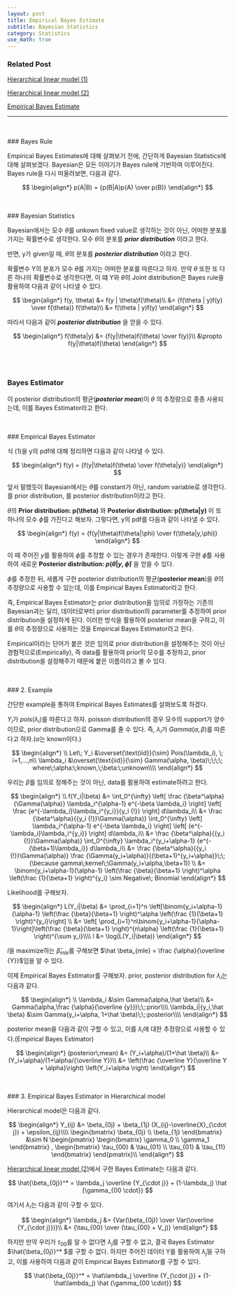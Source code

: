 ```yaml
---
layout: post
title: Empirical Bayes Estimate
subtitle: Bayesian Statistics
category: Statistics
use_math: true
---
```


### Related Post
[Hierarchical linear model (1)](https://kjhov195.github.io/2019-11-02-hierarchical_linear_model_1/)

[Hierarchical linear model (2)](https://kjhov195.github.io/2019-11-03-hierarchical_linear_model_2/)

[Empirical Bayes Estimate](https://kjhov195.github.io/2019-11-11-Empirical_Bayes/)

---

<br>
<br>
### Bayes Rule

Empirical Bayes Estimates에 대해 살펴보기 전에, 간단하게 Bayesian Statistics에 대해 살펴보겠다. Bayesian은 모든 이야기가 Bayes rule에 기반하여 이루어진다. Bayes rule을 다시 떠올려보면, 다음과 같다.

$$
\begin{align*}
p(A|B) = {p(B|A)p(A) \over p(B)}
\end{align*}
$$

<br>
<br>
### Bayesian Statistics

Bayesian에서는 모수 $\theta$를 unkown fixed value로 생각하는 것이 아닌, 어떠한 분포를 가지는 확률변수로 생각한다. 모수 $\theta$의 분포를 ___prior distribution___ 이라고 한다.

반면, y가 given일 때, $\theta$의 분포를 ___posterior distribution___ 이라고 한다.

확률변수 Y의 분포가 모수 $\theta$를 가지는 어떠한 분포를 따른다고 하자. 만약 $\theta$ 또한 또 다른 하나의 확률변수로 생각한다면, 이 떄 Y와 $\theta$의 Joint distribution은 Bayes rule을 활용하여 다음과 같이 나타낼 수 있다.

$$
\begin{align*}
f(y, \theta) &= f(y | \theta)f(\theta)\\
&= {f(\theta | y)f(y) \over f(\theta)} f(\theta)\\
&= f(\theta | y)f(y)
\end{align*}
$$

따라서 다음과 같이 ___posterior distribution___ 을 얻을 수 있다.

$$
\begin{align*}
f(\theta|y) &= {f(y|\theta)f(\theta) \over f(y)}\\
&\propto f(y|\theta)f(\theta)
\end{align*}
$$

<br>
<br>

### Bayes Estimator

이 posterior distribution의 평균(___posterior mean___)이 $\theta$ 의 추정량으로 종종 사용되는데, 이를 Bayes Estimator라고 한다.

<br>
<br>
### Empirical Bayes Estimator

식 (1)을 y의 pdf에 대해 정리하면 다음과 같이 나타낼 수 있다.

$$
\begin{align*}
f(y) = {f(y|\theta)f(\theta) \over f(\theta|y)}
\end{align*}
$$

앞서 말했듯이 Bayesian에서는 $\theta$를 constant가 아닌, random variable로 생각한다. 를 prior distribution,  를 posterior distribution이라고 한다.

$\theta$의 __Prior distribution: p(\theta)__ 와 __Posterior distribution: p(\theta|y)__ 이 또 하나의 모수 $\phi$를 가진다고 해보자. 그렇다면, y의 pdf를 다음과 같이 나타낼 수 있다.

$$
\begin{align*}
f(y) = {f(y|\theta)f(\theta|\phi) \over f(\theta|y,\phi)}
\end{align*}
$$

이 때 주어진 $y$를 활용하여 $\phi$를 추정할 수 있는 경우가 존재한다. 이렇게 구한 $\hat \phi$를 사용하여 새로운 __Posterior distribution: $p(\theta|y,\hat \phi)$__ 을 얻을 수 있다.

$\phi$를 추정한 뒤, 새롭게 구한 posterior distribution의 평균(__posterior mean__)을 $\theta$의 추정량으로 사용할 수 있는데, 이를 Empirical Bayes Estimator라고 한다.

즉, Empirical Bayes Estimator는 prior distribution을 임의로 가정하는 기존의 Bayesian과는 달리, 데이터로부터 prior distribution의 parameter를 추정하여 prior distribution을 설정하게 된다. 이러한 방식을 활용하여 posterior mean을 구하고, 이를 $\theta$의 추정량으로 사용하는 것을 Empirical Bayes Estimator라고 한다.

Empirical이라는 단어가 붙은 것은 임의로 prior distribution을 설정해주는 것이 아닌 경험적으로(Empirically), 즉 data를 활용하여 prior의 모수를 추정하고, prior distribution을 설정해주기 때문에 붙은 이름이라고 볼 수 있다.

<br>
<br>
### 2. Example

간단한 example을 통하여 Empirical Bayes Estimates를 살펴보도록 하겠다.

$Y_i$가 $pois(\lambda_i)$를 따른다고 하자. poisson distribution의 경우 모수의 support가 양수이므로, prior distribution으로 Gamma를 줄 수 있다. 즉, $\lambda_i$가 $Gamma(\alpha, \beta)$를 따른다고 하자.($\alpha$는 known이다.)

$$
\begin{align*}
\\
Let\; Y_i &\overset{\text{iid}}{\sim} Pois(\lambda_i), \; i=1,...,n\\
\lambda_i &\overset{\text{iid}}{\sim} Gamma(\alpha, \beta)\;\;\;\; where\;\alpha:\;known,\;\beta:\;unknown\\\\
\end{align*}
$$

우리는 $\beta$를 임의로 정해주는 것이 아닌, data를 활용하여 estimate하려고 한다.

$$
\begin{align*}
\\
f(Y_i|\beta)
&= \int_0^{\infty} \left[ \frac {\beta^\alpha}{\Gamma(\alpha)} \lambda_i^{\alpha-1} e^{-\beta \lambda_i} \right] \left[ \frac {e^{-\lambda_i}\lambda_i^{y_i}}{y_i {!}} \right] d\lambda_i\\
&= \frac {\beta^\alpha}{{y_i {!}}\Gamma(\alpha)}  \int_0^{\infty} \left[ \lambda_i^{\alpha-1} e^{-\beta \lambda_i} \right] \left[ {e^{-\lambda_i}\lambda_i^{y_i}} \right] d\lambda_i\\
&= \frac {\beta^\alpha}{{y_i {!}}\Gamma(\alpha)}  \int_0^{\infty} \lambda_i^{y_i+\alpha-1} {e^{-(\beta+1)\lambda_i}}  d\lambda_i\\
&= \frac {\beta^\alpha}{{y_i {!}}\Gamma(\alpha)} \frac {\Gamma(y_i+\alpha)}{(\beta+1)^{y_i+\alpha}}\;\;(\because gamma\;kernel\;\Gamma(y_i+\alpha,\beta+1))  \\
&= \binom{y_i+\alpha-1}{\alpha-1} \left(\frac {\beta}{\beta+1} \right)^\alpha \left(\frac {1}{\beta+1} \right)^{y_i} \sim Negative\; Binomial
\end{align*}
$$

Likelihood를 구해보자.

$$
\begin{align*}
L(Y_i|\beta) &= \prod_{i=1}^n \left[\binom{y_i+\alpha-1}{\alpha-1} \left(\frac {\beta}{\beta+1} \right)^\alpha \left(\frac {1}{\beta+1} \right)^{y_i}\right] \\
&= \left[ \prod_{i=1}^n\binom{y_i+\alpha-1}{\alpha-1}\right]\left(\frac {\beta}{\beta+1} \right)^{n\alpha} \left(\frac {1}{\beta+1} \right)^{\sum y_i}\\\\
l &= \log(L(Y_i|\beta))
\end{align*}
$$

$l$을 maximize하는 $\hat \beta_{mle}$를 구해보면 $\hat \beta_{mle} = \frac {\alpha}{\overline {Y}}$임을 알 수 있다.

이제 Empirical Bayes Estimator를 구해보자. prior, posterior distribution for $\lambda_i$는 다음과 같다.

$$
\begin{align*}
\\
\lambda_i &\sim Gamma(\alpha,\hat  \beta)\\
&= Gamma(\alpha,\frac {\alpha}{\overline {y}})\;\;:prior\\\\
\lambda_i|{y_i,\hat \beta} &\sim Gamma(y_i+\alpha, 1+\hat \beta)\;\;:posterior\\\\
\end{align*}
$$

posterior mean을 다음과 같이 구할 수 있고, 이를 $\lambda_i$에 대한 추정량으로 사용할 수 있다.(Empirical Bayes Estimator)

$$
\begin{align*}
(posterior\;mean) &= (Y_i+\alpha)/(1+\hat \beta)\\
&= (Y_i+\alpha)/(1+\alpha/{\overline Y})\\
&= \left(\frac {\overline Y}{\overline Y + \alpha}\right) \left(Y_i+\alpha \right)
\end{align*}
$$

<br>
<br>
### 3. Empirical Bayes Estimator in Hierarchical model

Hierarchical model은 다음과 같다.

$$
\begin{align*}
Y_{ij} &= \beta_{0j} + \beta_{1j} (X_{ij}-\overline{X}_{\cdot j}) + \epsilon_{ij}\\\\
\begin{bmatrix}
\beta_{0j} \\
\beta_{1j}
\end{bmatrix} &\sim N
\begin{pmatrix}
\begin{bmatrix}
\gamma_0 \\
\gamma_1
\end{bmatrix}
,
\begin{bmatrix}
\tau_{00} & \tau_{01} \\
\tau_{01} & \tau_{11}
\end{bmatrix}
\end{pmatrix}\\
\end{align*}
$$

[Hierarchical linear model (2)](https://kjhov195.github.io/2019-11-03-hierarchical_linear_model_2/)에서 구한 Bayes Estimate는 다음과 같다.

$$ \hat{\beta_{0j}}^* = \lambda_j \overline {Y_{\cdot j}} + (1-\lambda_j) \hat {\gamma_{00 \cdot}} $$

여기서 $\lambda_i$는 다음과 같이 구할 수 있다.

$$
\begin{align*}
\lambda_j &= {Var(\beta_{0j}) \over Var(\overline {Y_{\cdot j}})}\\
&= {\tau_{00} \over (\tau_{00} + V_j)}
\end{align*}
$$

하지만 만약 우리가 $\tau_{00}$를 알 수 없다면 $\lambda_j$를 구할 수 없고, 결국 Bayes Estimator $\hat{\beta_{0j}}^* $를 구할 수 없다. 하지만 주어진 데이터 Y를 활용하여 $\hat \lambda_j$을 구하고, 이를 사용하여 다음과 같이 Empirical Bayes Estimator를 구할 수 있다.

$$ \hat{\beta_{0j}}^* = \hat\lambda_j \overline {Y_{\cdot j}} + (1-\hat\lambda_j) \hat {\gamma_{00 \cdot}} $$

<br>
<br>
